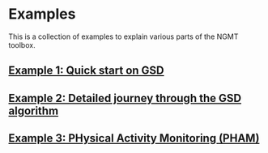 # Examples

This is a collection of examples to explain various parts of the NGMT toolbox.

## [Example 1: Quick start on GSD](event_visualization.md)

## [Example 2: Detailed journey through the GSD algorithm](GSD.md)

## [Example 3: PHysical Activity Monitoring (PHAM)](PHAM.md)